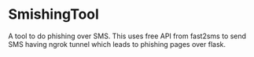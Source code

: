 # SmishingTool
A tool to do phishing over SMS. This uses free API from fast2sms to send SMS having ngrok tunnel which leads to phishing pages over flask. 

